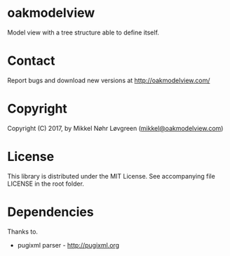 # oakmodelview
Model view with a tree structure able to define itself.

# Contact
Report bugs and download new versions at http://oakmodelview.com/

# Copyright
Copyright (C) 2017, by Mikkel Nøhr Løvgreen (mikkel@oakmodelview.com)

# License
This library is distributed under the MIT License. 
See accompanying file LICENSE in the root folder.

# Dependencies
Thanks to.
 * pugixml parser - http://pugixml.org
